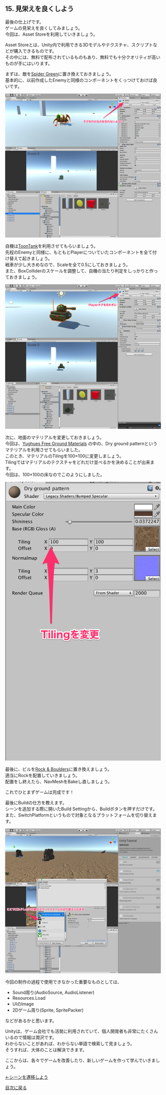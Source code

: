 ## 15. 見栄えを良くしよう

最後の仕上げです。  
ゲームの見栄えを良くしてみましょう。  
今回は、Asset Storeを利用していきましょう。  

Asset Storeとは、Unity内で利用できる3Dモデルやテクスチャ、スクリプトなどが購入できるものです。  
その中には、無料で配布されているものもあり、無料でも十分クオリティが高いものが手にはいります。  

まずは、敵を[Spider Green](https://www.assetstore.unity3d.com/jp/#!/content/11869)に置き換えておきましょう。  
基本的に、以前作成したEnemyと同様のコンポーネントをくっつけておけば良いです。  

![asset1](../Images/asset1.png)

自機は[ToonTank](http://u3d.as/odw)を利用させてもらいましょう。  
先程のEnemyと同様に、もともとPlayerについていたコンポーネントを全て付け替えて起きましょう。  
戦車が少し大きめなので、Scaleを全て0.5にしておきましょう。  
また、BoxColliderのスケールを調整して、自機の当たり判定をしっかりと作っておきましょう。  

![asset2](../Images/asset2.png)

次に、地面のマテリアルを変更しておきましょう。  
今回は、[Yughues Free Ground Materials](https://www.assetstore.unity3d.com/jp/#!/content/13001)
の中の、Dry ground patternというマテリアルを利用させてもらいました。  
このとき、マテリアルのTilingを100×100に変更しましょう。  
Tilingではマテリアルのテクスチャをどれだけ並べるかを決めることが出来ます。  
今回は、100×100の床なのでこのようにしました。

![asset3](../Images/asset3.png)

最後に、ビルを[Rock & Boulders](https://www.assetstore.unity3d.com/jp/#!/content/2452)に置き換えましょう。  
適当にRockを配置していきましょう。  
配置をし終えたら、NavMeshをBakeし直しましょう。  

これでひとまずゲームは完成です！  

最後にBuildの仕方を教えます。  
シーンを追加する際に開いたBuild Settingから、Buildボタンを押すだけです。  
また、SwitchPlatformというもので対象となるプラットフォームを切り替えます。  

![asset4](../Images/asset4.png)


今回の制作の過程で使用できなかった重要なものとしては、
* Sound周り(AudioSource, AudioListener)
* Resources.Load
* UIのImage
* 2Dゲーム周り(Sprite, SpritePacker)

などがあるかと思います。  

Unityは、ゲーム会社でも活発に利用されていて、個人開発者も非常にたくさんいるので情報は潤沢です。  
わからないことがあれば、わからない単語で検索して見ましょう。  
そうすれば、大体のことは解決できます。  

ここからは、各々でゲームを改善したり、新しいゲームを作って学んでいきましょう。

[←シーンを遷移しよう](./UseScene.md)

[目次に戻る](../../README.md)  
